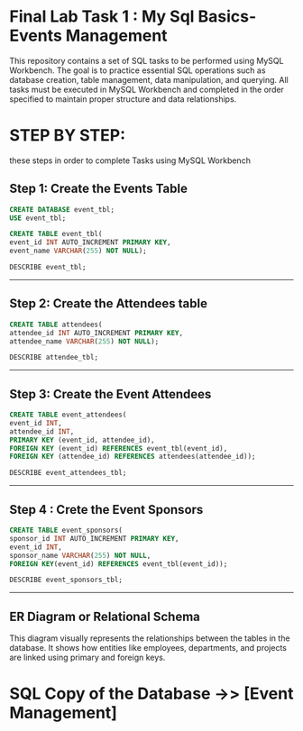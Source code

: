# Final Lab Task 1 : My Sql Basics-Events Management

This repository contains a set of SQL tasks to be performed using MySQL Workbench. The goal is to practice essential SQL operations such as database creation, table management, data manipulation, and querying. All tasks must be executed in MySQL Workbench and completed in the order specified to maintain proper structure and data relationships.

 # STEP BY STEP:
these steps in order to complete Tasks using MySQL Workbench

## Step 1: Create the Events Table

 ```sql
CREATE DATABASE event_tbl;
USE event_tbl;

CREATE TABLE event_tbl(
event_id INT AUTO_INCREMENT PRIMARY KEY,
event_name VARCHAR(255) NOT NULL);

DESCRIBE event_tbl;
```
___
## Step 2: Create the Attendees table

 ```sql
CREATE TABLE attendees(
attendee_id INT AUTO_INCREMENT PRIMARY KEY,
attendee_name VARCHAR(255) NOT NULL);

DESCRIBE attendee_tbl;
```
___

## Step 3: Create the Event Attendees

 ```sql
CREATE TABLE event_attendees(
event_id INT,
attendee_id INT,
PRIMARY KEY (event_id, attendee_id),
FOREIGN KEY (event_id) REFERENCES event_tbl(event_id),
FOREIGN KEY (attendee_id) REFERENCES attendees(attendee_id));

DESCRIBE event_attendees_tbl;
```
___
## Step 4 : Crete the Event Sponsors 

 ```sql
CREATE TABLE event_sponsors(
sponsor_id INT AUTO_INCREMENT PRIMARY KEY,
event_id INT,
sponsor_name VARCHAR(255) NOT NULL,
FOREIGN KEY(event_id) REFERENCES event_tbl(event_id));

DESCRIBE event_sponsors_tbl;
```
___
 ## ER Diagram or Relational Schema  
 This diagram visually represents the relationships between the tables in the database. It shows how entities like employees, departments, and projects are linked using primary and foreign keys.


# SQL Copy of the Database  ->> [Event Management] 
